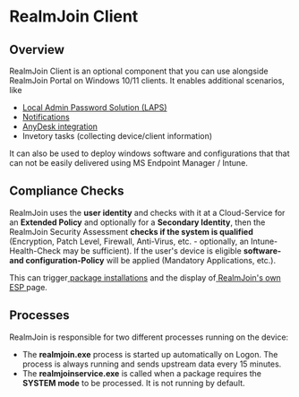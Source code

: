 # RealmJoin Client

## Overview

RealmJoin Client is an optional component that you can use alongside RealmJoin Portal on Windows 10/11 clients. It enables additional scenarios, like

* [Local Admin Password Solution (LAPS)](local-admin-password-solution-laps/)
* [Notifications ](notifications.md)
* [AnyDesk integration](anydesk-integration/)
* Invetory tasks (collecting device/client information)

It can also be used to deploy windows software and configurations that that can not be easily delivered using MS Endpoint Manager / Intune.

## Compliance Checks

RealmJoin uses the **user identity** and checks with it at a Cloud-Service for an **Extended Policy** and optionally for a **Secondary Identity**, then the RealmJoin Security Assessment **checks if the system is qualified** (Encryption, Patch Level, Firewall, Anti-Virus, etc. - optionally, an Intune-Health-Check may be sufficient). If the user's device is eligible **software- and configuration-Policy** will be applied (Mandatory Applications, etc.).

This can trigger[ package installations](notifications.md#package-installation) and the display of[ RealmJoin's own ESP ](realmjoin-esp.md)page.

## Processes

RealmJoin is responsible for two different processes running on the device:

* The **realmjoin.exe** process is started up automatically on Logon. The process is always running and sends upstream data every 15 minutes.
* The **realmjoinservice.exe** is called when a package requires the **SYSTEM mode** to be processed. It is not running by default.

